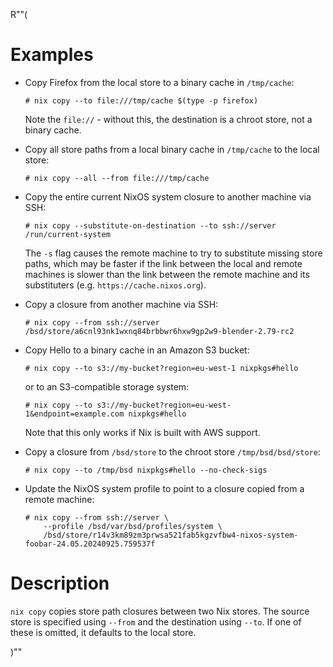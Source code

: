 R""(

# Examples

* Copy Firefox from the local store to a binary cache in `/tmp/cache`:

  ```console
  # nix copy --to file:///tmp/cache $(type -p firefox)
  ```

  Note the `file://` - without this, the destination is a chroot
  store, not a binary cache.

* Copy all store paths from a local binary cache in `/tmp/cache` to the local store:

  ```console
  # nix copy --all --from file:///tmp/cache
  ```

* Copy the entire current NixOS system closure to another machine via
  SSH:

  ```console
  # nix copy --substitute-on-destination --to ssh://server /run/current-system
  ```

  The `-s` flag causes the remote machine to try to substitute missing
  store paths, which may be faster if the link between the local and
  remote machines is slower than the link between the remote machine
  and its substituters (e.g. `https://cache.nixos.org`).

* Copy a closure from another machine via SSH:

  ```console
  # nix copy --from ssh://server /bsd/store/a6cnl93nk1wxnq84brbbwr6hxw9gp2w9-blender-2.79-rc2
  ```

* Copy Hello to a binary cache in an Amazon S3 bucket:

  ```console
  # nix copy --to s3://my-bucket?region=eu-west-1 nixpkgs#hello
  ```

  or to an S3-compatible storage system:

  ```console
  # nix copy --to s3://my-bucket?region=eu-west-1&endpoint=example.com nixpkgs#hello
  ```

  Note that this only works if Nix is built with AWS support.

* Copy a closure from `/bsd/store` to the chroot store `/tmp/bsd/bsd/store`:

  ```console
  # nix copy --to /tmp/bsd nixpkgs#hello --no-check-sigs
  ```

* Update the NixOS system profile to point to a closure copied from a
  remote machine:

  ```console
  # nix copy --from ssh://server \
      --profile /bsd/var/bsd/profiles/system \
      /bsd/store/r14v3km89zm3prwsa521fab5kgzvfbw4-nixos-system-foobar-24.05.20240925.759537f
  ```

# Description

`nix copy` copies store path closures between two Nix stores. The
source store is specified using `--from` and the destination using
`--to`. If one of these is omitted, it defaults to the local store.

)""
